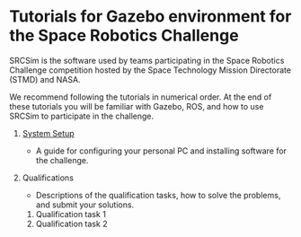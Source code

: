 # Tutorials for Gazebo environment for the Space Robotics Challenge

SRCSim is the software used by teams participating in the Space Robotics
Challenge competition hosted by the Space Technology Mission Directorate (STMD)
and NASA.

We recommend following the tutorials in numerical order. At the end of these tutorials you will be familiar with Gazebo, ROS, and how to use SRCSim to participate in the challenge.

1. [System Setup](https://bitbucket.org/osrf/srcsim/wiki/system_setup)
    * A guide for configuring your personal PC and installing software for the challenge.

1. Qualifications
    * Descriptions of the qualification tasks, how to solve the problems, and submit your solutions.
    1. Qualification task 1
    1. Qualification task 2